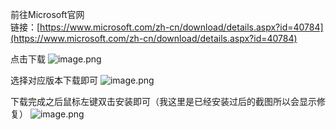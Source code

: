 前往Microsoft官网<br />链接：[https://www.microsoft.com/zh-cn/download/details.aspx?id=40784](https://www.microsoft.com/zh-cn/download/details.aspx?id=40784)

点击下载
![image.png](_img/assets/1655796611917-5e6c7ed3-e299-41f7-9152-aed75f433243.png)

选择对应版本下载即可
![image.png](_img/assets/1655796618763-803b16b3-546f-498f-abd8-1b2011c6a01e.png)

下载完成之后鼠标左键双击安装即可（我这里是已经安装过后的截图所以会显示修复）
![image.png](_img/assets/1655796626387-06c10b7b-b662-4a5b-9600-cabef83e2871.png)
